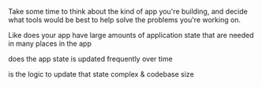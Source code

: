 Take some time to think about the kind of app you're building, and decide what tools would be best to help solve the problems you're working on.


Like does your app have large amounts of application state that are needed in many places in the app
  

does the app state is updated frequently over time


is the logic to update that state complex & codebase size